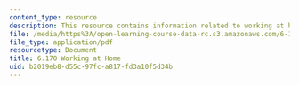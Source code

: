 ```yaml
---
content_type: resource
description: This resource contains information related to working at home.
file: /media/https%3A/open-learning-course-data-rc.s3.amazonaws.com/6-170-laboratory-in-software-engineering-fall-2005/b2019eb8d55c97fca817fd3a10f5d34b_6_170_work_home.pdf
file_type: application/pdf
resourcetype: Document
title: 6.170 Working at Home
uid: b2019eb8-d55c-97fc-a817-fd3a10f5d34b
---
```

